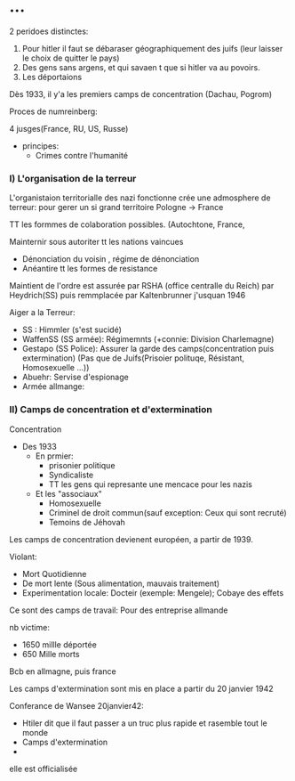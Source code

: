 # ...

2 peridoes distinctes:

1) Pour hitler il faut se débaraser géographiquement des juifs (leur laisser le choix de quitter le pays)
2) Des gens sans argens, et qui savaen t que si hitler va au povoirs.
3) Les déportaions

Dès 1933, il y'a les premiers camps de concentration (Dachau, Pogrom)



Proces de numreinberg:

4 jusges(France, RU, US, Russe)
- principes:
    - Crimes contre l'humanité

### I) L'organisation de la terreur

L'organistaion territorialle des nazi fonctionne
crée une admosphere de terreur: pour gerer un si grand territoire Pologne -> France

TT les formmes de colaboration possibles. (Autochtone, France, 

Mainternir sous autoriter tt les nations vaincues
- Dénonciation du voisin , régime de dénonciation
- Anéantire tt les formes de resistance

Maintient de l'ordre est assurée par RSHA (office centralle du Reich) par Heydrich(SS) puis remmplacée par Kaltenbrunner j'usquan 1946

Aiger a la Terreur:
- SS : Himmler (s'est sucidé)
- WaffenSS (SS armée): Régimemnts (+connie: Division Charlemagne)
- Gestapo (SS Police): Assurer la garde des camps(concentration puis extermination) (Pas que de Juifs(Prisoier polituqe, Résistant, Homosexuelle ...))
- Abuehr: Servise d'espionage
- Armée allmange:


### II) Camps de concentration et d'extermination
Concentration
- Des 1933
    - En prmier: 
        - prisonier politique
        - Syndicaliste
        - TT les gens qui represante une mencace pour les nazis
    - Et les "associaux"
        - Homosexuelle
        - Criminel de droit commun(sauf exception: Ceux qui sont recruté)
        - Temoins de Jéhovah
    
Les camps de concentration devienent européen, a partir de 1939.

Violant:
- Mort Quotidienne
- De mort lente (Sous alimentation, mauvais traitement)
- Experimentation locale: Docteir (exemple: Mengele); Cobaye des effets 


Ce sont des camps de travail: 
Pour des entreprise allmande

nb victime:
- 1650 millle déportée
- 650 Mille morts

Bcb en allmagne, puis france 

Les camps d'extermination sont mis en place a partir du 20 janvier 1942

Conferance de Wansee 20janvier42: 
- Htiler dit que il faut passer a un truc plus rapide et rasemble tout le monde
- Camps d'extermination
- 
elle est officialisée
